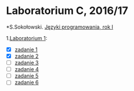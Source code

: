 # Laboratorium C, 2016/17

*S.Sokołowski.
[Języki programowania, rok I](https://inf.ug.edu.pl/~stefan/Dydaktyka/JezProg/)

1.[Laboratorium 1](https://github.com/Zakrzak30/labx/blob/master/lab01):
* [x] [zadanie 1](https://github.com/Zakrzak30/labx/blob/master/lab01/zad01.c)
* [x] [zadanie 2](https://github.com/Zakrzak30/labx/blob/master/lab01/zad2.c)
* [ ] [zadanie 3](lab01/zad3.c)
* [ ] [zadanie 4](lab01/zad4.c)
* [ ] [zadanie 5](lab01/zad5.c)
* [ ] [zadanie 6](lab01/zad6.c)
